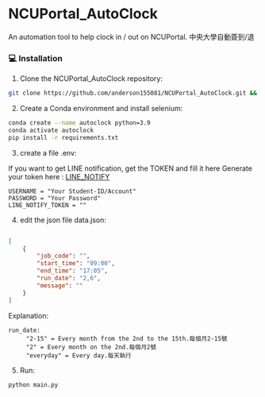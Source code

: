# NCUPortal_AutoClock
An automation tool to help clock in / out on NCUPortal.
中央大學自動簽到/退

### 💻 Installation

1. Clone the NCUPortal_AutoClock repository:

```sh
git clone https://github.com/anderson155081/NCUPortal_AutoClock.git && cd NCUPortal_AutoClock
```

2. Create a Conda environment and install selenium:

```sh
conda create --name autoclock python=3.9
conda activate autoclock
pip install -r requirements.txt
```
3. create a file .env:

If you want to get LINE notification, get the TOKEN and fill it here
Generate your token here : [LINE_NOTIFY](https://notify-bot.line.me/zh_TW/)

```env
USERNAME = "Your Student-ID/Account"
PASSWORD = "Your Password"
LINE_NOTIFY_TOKEN = "" 
```
4. edit the json file data.json:

```json

[
    {
        "job_code": "",
        "start_time": "09:00",
        "end_time": "17:05",
        "run_date": "2,6",
        "message": ""
    }
]
```
Explanation:
```
run_date:
     "2-15" = Every month from the 2nd to the 15th.每個月2-15號
     "2" = Every month on the 2nd.每個月2號
     "everyday" = Every day.每天執行
```
5. Run:

```sh
python main.py
```
